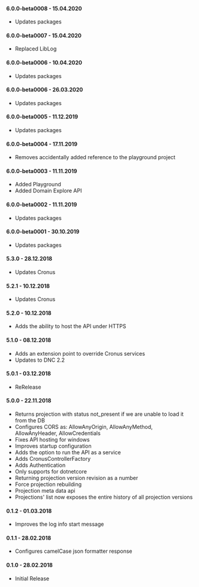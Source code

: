 #### 6.0.0-beta0008 - 15.04.2020
* Updates packages

#### 6.0.0-beta0007 - 15.04.2020
* Replaced LibLog

#### 6.0.0-beta0006 - 10.04.2020
* Updates packages

#### 6.0.0-beta0006 - 26.03.2020
* Updates packages

#### 6.0.0-beta0005 - 11.12.2019
* Updates packages

#### 6.0.0-beta0004 - 17.11.2019
* Removes accidentally added reference to the playground project

#### 6.0.0-beta0003 - 11.11.2019
* Added Playground
* Added Domain Explore API

#### 6.0.0-beta0002 - 11.11.2019
* Updates packages

#### 6.0.0-beta0001 - 30.10.2019
* Updates packages

#### 5.3.0 - 28.12.2018
* Updates Cronus

#### 5.2.1 - 10.12.2018
* Updates Cronus

#### 5.2.0 - 10.12.2018
* Adds the ability to host the API under HTTPS

#### 5.1.0 - 08.12.2018
* Adds an extension point to override Cronus services
* Updates to DNC 2.2

#### 5.0.1 - 03.12.2018
* ReRelease

#### 5.0.0 - 22.11.2018
* Returns projection with status not_present if we are unable to load it from the DB
* Configures CORS as: AllowAnyOrigin, AllowAnyMethod, AllowAnyHeader, AllowCredentials
* Fixes API hosting for windows
* Improves startup configuration
* Adds the option to run the API as a service
* Adds CronusControllerFactory 
* Adds Authentication 
* Only supports for dotnetcore
* Returning projection version revision as a number
* Force projection rebuilding
* Projection meta data api
* Projections' list now exposes the entire history of all projection versions

#### 0.1.2 - 01.03.2018
* Improves the log info start message

#### 0.1.1 - 28.02.2018
* Configures camelCase json formatter response

#### 0.1.0 - 28.02.2018
* Initial Release
